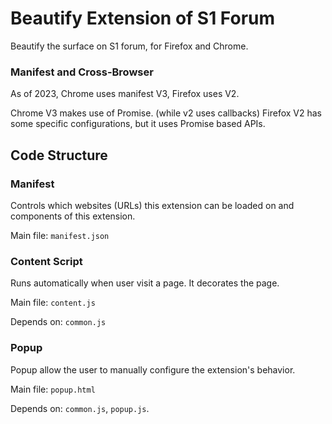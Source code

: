 # Beautify Extension of S1 Forum
Beautify the surface on S1 forum, for Firefox and Chrome.

### Manifest and Cross-Browser

As of 2023, Chrome uses manifest V3, Firefox uses V2.

Chrome V3 makes use of Promise. (while v2 uses callbacks)
Firefox V2 has some specific configurations, but it uses Promise based APIs.

## Code Structure

### Manifest
Controls which websites (URLs) this extension can be loaded on and components of this extension.

Main file: `manifest.json`

### Content Script

Runs automatically when user visit a page. It decorates the page.

Main file: `content.js`

Depends on: `common.js`

### Popup
Popup allow the user to manually configure the extension's behavior.

Main file: `popup.html` 

Depends on: `common.js`, `popup.js`.
